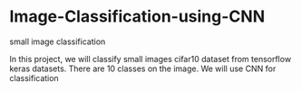 # Image-Classification-using-CNN
small image classification


In this project, we will classify small images cifar10 dataset from tensorflow keras datasets. There are 10 classes on the image. We will use CNN for classification
